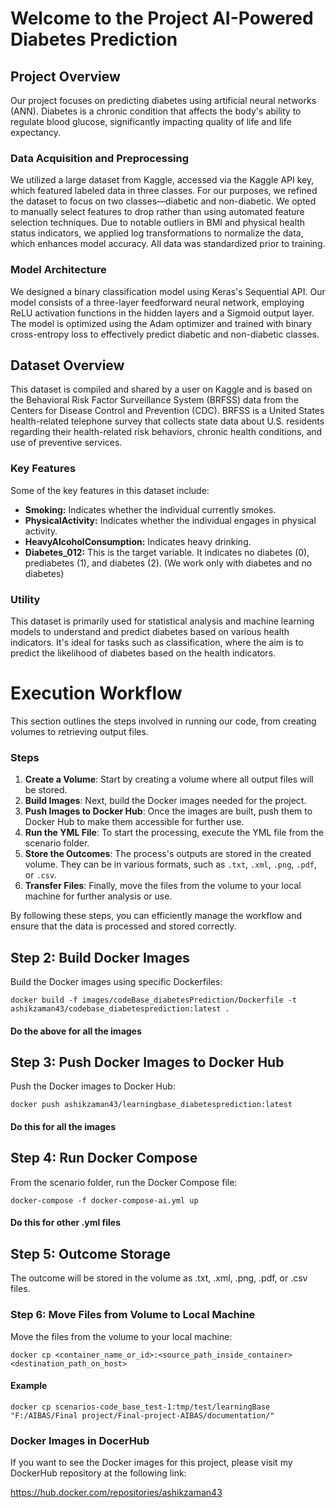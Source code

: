 # Welcome to the Project AI-Powered Diabetes Prediction

## Project Overview

Our project focuses on predicting diabetes using artificial neural networks (ANN). Diabetes is a chronic condition that affects the body's ability to regulate blood glucose, significantly impacting quality of life and life expectancy.

### Data Acquisition and Preprocessing

We utilized a large dataset from Kaggle, accessed via the Kaggle API key, which featured labeled data in three classes. For our purposes, we refined the dataset to focus on two classes—diabetic and non-diabetic. We opted to manually select features to drop rather than using automated feature selection techniques. Due to notable outliers in BMI and physical health status indicators, we applied log transformations to normalize the data, which enhances model accuracy. All data was standardized prior to training.

### Model Architecture

We designed a binary classification model using Keras's Sequential API. Our model consists of a three-layer feedforward neural network, employing ReLU activation functions in the hidden layers and a Sigmoid output layer. The model is optimized using the Adam optimizer and trained with binary cross-entropy loss to effectively predict diabetic and non-diabetic classes.


## Dataset Overview

This dataset is compiled and shared by a user on Kaggle and is based on the Behavioral Risk Factor Surveillance System (BRFSS) data from the Centers for Disease Control and Prevention (CDC). BRFSS is a United States health-related telephone survey that collects state data about U.S. residents regarding their health-related risk behaviors, chronic health conditions, and use of preventive services.

### Key Features

Some of the key features in this dataset include:

- **Smoking:** Indicates whether the individual currently smokes.
- **PhysicalActivity:** Indicates whether the individual engages in physical activity.
- **HeavyAlcoholConsumption:** Indicates heavy drinking.
- **Diabetes_012:** This is the target variable. It indicates no diabetes (0), prediabetes (1), and diabetes (2). (We work only with diabetes and no diabetes)

### Utility

This dataset is primarily used for statistical analysis and machine learning models to understand and predict diabetes based on various health indicators. It's ideal for tasks such as classification, where the aim is to predict the likelihood of diabetes based on the health indicators.


# Execution Workflow

This section outlines the steps involved in running our code, from creating volumes to retrieving output files.

### Steps

1. **Create a Volume**: Start by creating a volume where all output files will be stored.
2. **Build Images**: Next, build the Docker images needed for the project.
3. **Push Images to Docker Hub**: Once the images are built, push them to Docker Hub to make them accessible for further use.
4. **Run the YML File**: To start the processing, execute the YML file from the scenario folder.
5. **Store the Outcomes**: The process's outputs are stored in the created volume. They can be in various formats, such as `.txt`, `.xml`, `.png`, `.pdf`, or `.csv`.
6. **Transfer Files**: Finally, move the files from the volume to your local machine for further analysis or use.

By following these steps, you can efficiently manage the workflow and ensure that the data is processed and stored correctly.


## Step 2: Build Docker Images

Build the Docker images using specific Dockerfiles:

```
docker build -f images/codeBase_diabetesPrediction/Dockerfile -t ashikzaman43/codebase_diabetesprediction:latest .
```
#### Do the above for all the images

## Step 3: Push Docker Images to Docker Hub

Push the Docker images to Docker Hub:
```
docker push ashikzaman43/learningbase_diabetesprediction:latest
```
#### Do this for all the images

## Step 4: Run Docker Compose

From the scenario folder, run the Docker Compose file:

```
docker-compose -f docker-compose-ai.yml up
```

#### Do this for other .yml files

## Step 5: Outcome Storage
The outcome will be stored in the volume as .txt, .xml, .png, .pdf, or .csv files.

### Step 6: Move Files from Volume to Local Machine
Move the files from the volume to your local machine:

```
docker cp <container_name_or_id>:<source_path_inside_container> <destination_path_on_host>
```
#### Example
```
docker cp scenarios-code_base_test-1:tmp/test/learningBase "F:/AIBAS/Final project/Final-project-AIBAS/documentation/"
```



### Docker Images in DocerHub

If you want to see the Docker images for this project, please visit my DockerHub repository at the following link:

https://hub.docker.com/repositories/ashikzaman43




